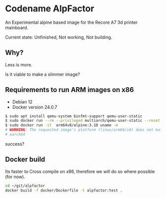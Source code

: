 # Codename AlpFactor

An Experimental alpine based image for the Recore A7 3d printer mainboard.

Current state: Unfinished, Not working, Not building.

## Why?

Less is more.

Is it viable to make a slimmer image?

## Requirements to run ARM images on x86

- Debian 12
- Docker version 24.0.7

```bash
$ sudo apt install qemu-system binfmt-support qemu-user-static
$ sudo docker run --rm --privileged multiarch/qemu-user-static --reset -p yes
$ sudo docker run -it  arm64v8/alpine:3.18 uname -m
# WARNING: The requested image's platform (linux/arm64/v8) does not match the detected host platform (linux/amd64/v4) and no specific platform was requested
# aarch64
```

success?

## Docker build

Its faster to Cross compile on x86, therefore we will do so where possible (for now).

```bash
cd ~/git/alpfactor
docker build -f docker/Dockerfile -t alpfactor:test .
```
